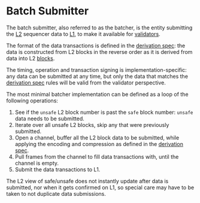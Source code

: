 <!-- DOCTOC SKIP -->

<!-- All glossary references in this file. -->

[g-block]: glossary.md#block
[g-l1]: glossary.md#layer-1-l1
[g-l2]: glossary.md#layer-2-l2
[g-validator]: glossary.md#validator

# Batch Submitter

The batch submitter, also referred to as the batcher, is the entity submitting the [L2][g-l2] sequencer data to
[L1][g-l1], to make it available for [validators][g-validator].

[derivation spec]: derivation.md

The format of the data transactions is defined in the [derivation spec]:
the data is constructed from L2 blocks in the reverse order as it is derived from data into L2 [blocks][g-block].

The timing, operation and transaction signing is implementation-specific: any data can be submitted at any time,
but only the data that matches the [derivation spec] rules will be valid from the validator perspective.

The most minimal batcher implementation can be defined as a loop of the following operations:

1. See if the `unsafe` L2 block number is past the `safe` block number: `unsafe` data needs to be submitted.
2. Iterate over all unsafe L2 blocks, skip any that were previously submitted.
3. Open a channel, buffer all the L2 block data to be submitted,
   while applying the encoding and compression as defined in the [derivation spec].
4. Pull frames from the channel to fill data transactions with, until the channel is empty.
5. Submit the data transactions to L1.

The L2 view of safe/unsafe does not instantly update after data is submitted, nor when it gets confirmed on L1,
so special care may have to be taken to not duplicate data submissions.

